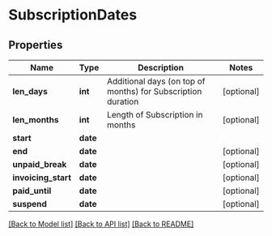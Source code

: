 # SubscriptionDates

## Properties
Name | Type | Description | Notes
------------ | ------------- | ------------- | -------------
**len_days** | **int** | Additional days (on top of months) for Subscription duration | [optional] 
**len_months** | **int** | Length of Subscription in months | [optional] 
**start** | **date** |  | 
**end** | **date** |  | [optional] 
**unpaid_break** | **date** |  | [optional] 
**invoicing_start** | **date** |  | [optional] 
**paid_until** | **date** |  | [optional] 
**suspend** | **date** |  | [optional] 

[[Back to Model list]](../README.md#documentation-for-models) [[Back to API list]](../README.md#documentation-for-api-endpoints) [[Back to README]](../README.md)



